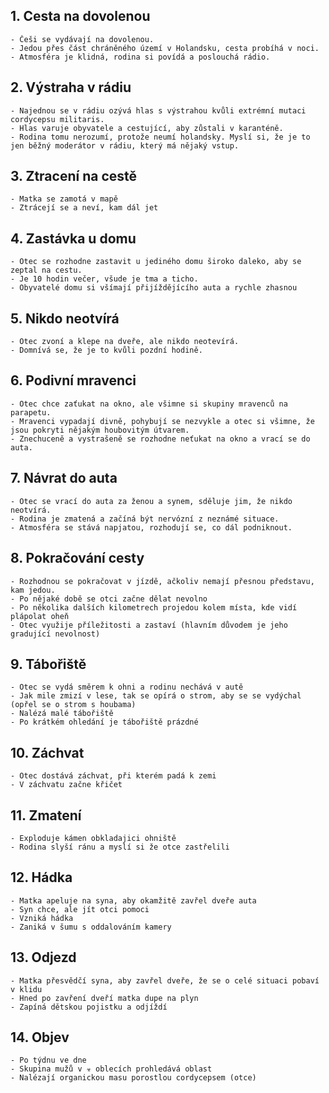 ## 1. Cesta na dovolenou
	- Češi se vydávají na dovolenou.
	- Jedou přes část chráněného území v Holandsku, cesta probíhá v noci.
	- Atmosféra je klidná, rodina si povídá a poslouchá rádio.

## 2. Výstraha v rádiu
	- Najednou se v rádiu ozývá hlas s výstrahou kvůli extrémní mutaci cordycepsu militaris.
	- Hlas varuje obyvatele a cestující, aby zůstali v karanténě.
	- Rodina tomu nerozumí, protože neumí holandsky. Myslí si, že je to jen běžný moderátor v rádiu, který má nějaký vstup.

## 3. Ztracení na cestě
	- Matka se zamotá v mapě
	- Ztrácejí se a neví, kam dál jet

## 4. Zastávka u domu
	- Otec se rozhodne zastavit u jediného domu široko daleko, aby se zeptal na cestu.
	- Je 10 hodin večer, všude je tma a ticho.
	- Obyvatelé domu si všímají přijíždějícího auta a rychle zhasnou

## 5. Nikdo neotvírá
	- Otec zvoní a klepe na dveře, ale nikdo neotevírá.
	- Domnívá se, že je to kvůli pozdní hodině.

## 6. Podivní mravenci
	- Otec chce zaťukat na okno, ale všimne si skupiny mravenců na parapetu.
	- Mravenci vypadají divně, pohybují se nezvykle a otec si všimne, že jsou pokryti nějakým houbovitým útvarem.
	- Znechuceně a vystrašeně se rozhodne neťukat na okno a vrací se do auta.

## 7. Návrat do auta
	- Otec se vrací do auta za ženou a synem, sděluje jim, že nikdo neotvírá.
	- Rodina je zmatená a začíná být nervózní z neznámé situace.
	- Atmosféra se stává napjatou, rozhodují se, co dál podniknout.

## 8. Pokračování cesty
	- Rozhodnou se pokračovat v jízdě, ačkoliv nemají přesnou představu, kam jedou.
	- Po nějaké době se otci začne dělat nevolno
	- Po několika dalších kilometrech projedou kolem místa, kde vidí plápolat oheň
	- Otec využije příležitosti a zastaví (hlavním důvodem je jeho gradující nevolnost)

## 9. Tábořiště
	- Otec se vydá směrem k ohni a rodinu nechává v autě
	- Jak mile zmizí v lese, tak se opírá o strom, aby se se vydýchal (opřel se o strom s houbama)
	- Nalézá malé tábořiště
	- Po krátkém ohledání je tábořiště prázdné

## 10. Záchvat
	- Otec dostává záchvat, při kterém padá k zemi
	- V záchvatu začne křičet

## 11. Zmatení
	- Exploduje kámen obkladajici ohniště
	- Rodina slyší ránu a myslí si že otce zastřelili 

## 12. Hádka 
	- Matka apeluje na syna, aby okamžitě zavřel dveře auta
	- Syn chce, ale jít otci pomoci
	- Vzniká hádka 
	- Zaniká v šumu s oddalováním kamery

## 13. Odjezd
	- Matka přesvědčí syna, aby zavřel dveře, že se o celé situaci pobaví v klidu
	- Hned po zavření dveří matka dupe na plyn
	- Zapíná dětskou pojistku a odjíždí 

## 14. Objev
	- Po týdnu ve dne
	- Skupina mužů v ☣️ oblecích prohledává oblast
	- Nalézají organickou masu porostlou cordycepsem (otce)
